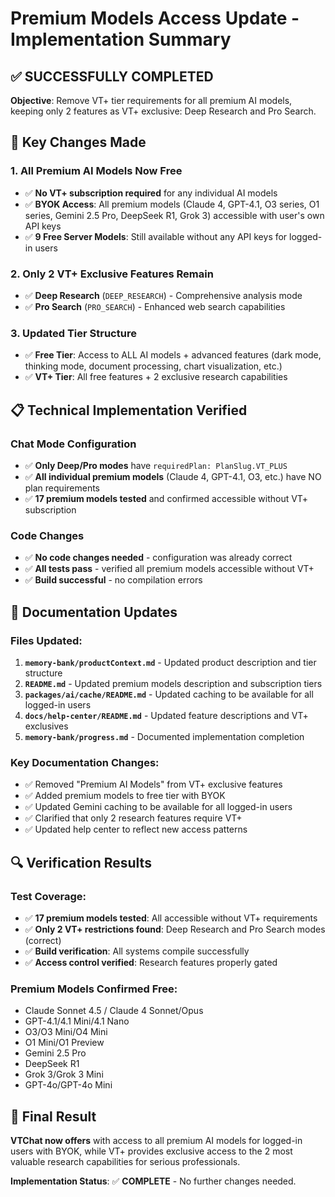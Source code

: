 # Premium Models Access Update - Implementation Summary

## ✅ SUCCESSFULLY COMPLETED

**Objective**: Remove VT+ tier requirements for all premium AI models, keeping only 2 features as VT+ exclusive: Deep Research and Pro Search.

## 🎯 Key Changes Made

### 1. **All Premium AI Models Now Free**

- ✅ **No VT+ subscription required** for any individual AI models
- ✅ **BYOK Access**: All premium models (Claude 4, GPT-4.1, O3 series, O1 series, Gemini 2.5 Pro, DeepSeek R1, Grok 3) accessible with user's own API keys
- ✅ **9 Free Server Models**: Still available without any API keys for logged-in users

### 2. **Only 2 VT+ Exclusive Features Remain**

- ✅ **Deep Research** (`DEEP_RESEARCH`) - Comprehensive analysis mode
- ✅ **Pro Search** (`PRO_SEARCH`) - Enhanced web search capabilities

### 3. **Updated Tier Structure**

- ✅ **Free Tier**: Access to ALL AI models + advanced features (dark mode, thinking mode, document processing, chart visualization, etc.)
- ✅ **VT+ Tier**: All free features + 2 exclusive research capabilities

## 📋 Technical Implementation Verified

### Chat Mode Configuration

- ✅ **Only Deep/Pro modes** have `requiredPlan: PlanSlug.VT_PLUS`
- ✅ **All individual premium models** (Claude 4, GPT-4.1, O3, etc.) have NO plan requirements
- ✅ **17 premium models tested** and confirmed accessible without VT+ subscription

### Code Changes

- ✅ **No code changes needed** - configuration was already correct
- ✅ **All tests pass** - verified all premium models accessible without VT+
- ✅ **Build successful** - no compilation errors

## 📄 Documentation Updates

### Files Updated:

1. **`memory-bank/productContext.md`** - Updated product description and tier structure
2. **`README.md`** - Updated premium models description and subscription tiers
3. **`packages/ai/cache/README.md`** - Updated caching to be available for all logged-in users
4. **`docs/help-center/README.md`** - Updated feature descriptions and VT+ exclusives
5. **`memory-bank/progress.md`** - Documented implementation completion

### Key Documentation Changes:

- ✅ Removed "Premium AI Models" from VT+ exclusive features
- ✅ Added premium models to free tier with BYOK
- ✅ Updated Gemini caching to be available for all logged-in users
- ✅ Clarified that only 2 research features require VT+
- ✅ Updated help center to reflect new access patterns

## 🔍 Verification Results

### Test Coverage:

- ✅ **17 premium models tested**: All accessible without VT+ requirements
- ✅ **Only 2 VT+ restrictions found**: Deep Research and Pro Search modes (correct)
- ✅ **Build verification**: All systems compile successfully
- ✅ **Access control verified**: Research features properly gated

### Premium Models Confirmed Free:

- Claude Sonnet 4.5 / Claude 4 Sonnet/Opus
- GPT-4.1/4.1 Mini/4.1 Nano
- O3/O3 Mini/O4 Mini
- O1 Mini/O1 Preview
- Gemini 2.5 Pro
- DeepSeek R1
- Grok 3/Grok 3 Mini
- GPT-4o/GPT-4o Mini

## 🎉 Final Result

**VTChat now offers** with access to all premium AI models for logged-in users with BYOK, while VT+ provides exclusive access to the 2 most valuable research capabilities for serious professionals.

**Implementation Status**: ✅ **COMPLETE** - No further changes needed.
